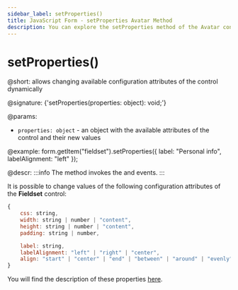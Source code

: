 ```yaml
---
sidebar_label: setProperties()
title: JavaScript Form - setProperties Avatar Method 
description: You can explore the setProperties method of the Avatar control of Form in the documentation of the DHTMLX JavaScript UI library. Browse developer guides and API reference, try out code examples and live demos, and download a free 30-day evaluation version of DHTMLX Suite.
---
```


# setProperties()

@short: allows changing available configuration attributes of the control dynamically

@signature: {'setProperties(properties: object): void;'}

@params:
- `properties: object` - an object with the available attributes of the control and their new values

@example:
form.getItem("fieldset").setProperties({
    label: "Personal info", 
    labelAlignment: "left"
});

@descr:
:::info
The method invokes the [](form/api/fieldset/fieldset_afterchangeproperties_event.md) and [](form/api/fieldset/fieldset_beforechangeproperties_event.md) events.
:::

It is possible to change values of the following configuration attributes of the **Fieldset** control:

~~~js
{
    css: string,
    width: string | number | "content",
    height: string | number | "content",
    padding: string | number,

    label: string,
    labelAlignment: "left" | "right" | "center",
    align: "start" | "center" | "end" | "between" | "around" | "evenly"
}
~~~

You will find the description of these properties [here](form/api/fieldset/api_fieldset_properties.md).